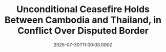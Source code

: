 ---
title: "Unconditional Ceasefire Holds Between Cambodia and Thailand, in Conflict Over Disputed Border"
date: 2025-07-30T11:00:03.000Z
category: Human Kindness
externalLink: "https://www.goodnewsnetwork.org/unconditional-ceasefire-holds-between-cambodia-and-thailand-in-conflict-over-disputed-border/"
image: ""
excerpt: "Cambodia and Thailand have signed an immediate and unconditional ceasefire on July 28th following an eruption in military skirmishes along a disputed border. Though tensions remain high and Thai authorities accused Cambodian forces of violating the ceasefire within hours of its initiation, the frontline remains quiet as July comes to an end. With three major […] The post Unconditional Ceasefire…"
---